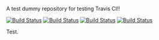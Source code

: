 A test dummy repository for testing Travis CI!!

[![Build Status](http://travis-ci.org/travis-ci/test-project-1.png)](http://travis-ci.org/travis-ci/test-project-1)
[![Build Status](http://travis-ci.org/travis-ci/test-project-1.png?branch=master)](http://travis-ci.org/travis-ci/test-project-1)
[![Build Status](http://travis-ci.org/travis-ci/test-project-1.png?branch=failing)](http://travis-ci.org/travis-ci/test-project-1)
[![Build Status](http://travis-ci.org/travis-ci/test-project-1.png?branch=unknown)](http://travis-ci.org/travis-ci/test-project-1)

Test.
